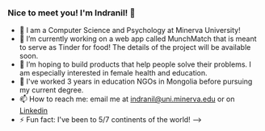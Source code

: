 ### Nice to meet you! I'm Indranil! 👋

- 🌱 I am a Computer Science and Psychology at Minerva University!
- 👯 I’m currently working on a web app called MunchMatch that is meant to serve as Tinder for food! The details of the project will be available soon.
- 👑 I’m hoping to build products that help people solve their problems. I am especially interested in female health and education.
- 💼 I've worked 3 years in education NGOs in Mongolia before pursuing my current degree.
- 📫 How to reach me: email me at indranil@uni.minerva.edu or on [Linkedin](https://www.linkedin.com/in/indranil-nyamsuren/)
- ⚡ Fun fact: I've been to 5/7 continents of the world!
-->
